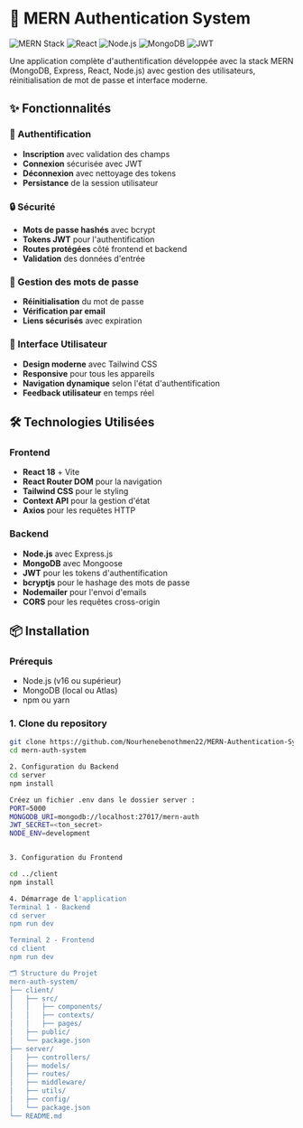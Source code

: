 # 🚀 MERN Authentication System

![MERN Stack](https://img.shields.io/badge/MERN-Full%20Stack-green)
![React](https://img.shields.io/badge/React-18.2.0-blue)
![Node.js](https://img.shields.io/badge/Node.js-Express-brightgreen)
![MongoDB](https://img.shields.io/badge/MongoDB-Database-green)
![JWT](https://img.shields.io/badge/JWT-Authentication-orange)

Une application complète d'authentification développée avec la stack MERN (MongoDB, Express, React, Node.js) avec gestion des utilisateurs, réinitialisation de mot de passe et interface moderne.

## ✨ Fonctionnalités

### 🔐 Authentification
- **Inscription** avec validation des champs
- **Connexion** sécurisée avec JWT
- **Déconnexion** avec nettoyage des tokens
- **Persistance** de la session utilisateur

### 🔒 Sécurité
- **Mots de passe hashés** avec bcrypt
- **Tokens JWT** pour l'authentification
- **Routes protégées** côté frontend et backend
- **Validation** des données d'entrée

### 📧 Gestion des mots de passe
- **Réinitialisation** du mot de passe
- **Vérification par email**
- **Liens sécurisés** avec expiration

### 🎨 Interface Utilisateur
- **Design moderne** avec Tailwind CSS
- **Responsive** pour tous les appareils
- **Navigation dynamique** selon l'état d'authentification
- **Feedback utilisateur** en temps réel

## 🛠️ Technologies Utilisées

### Frontend
- **React 18** + Vite
- **React Router DOM** pour la navigation
- **Tailwind CSS** pour le styling
- **Context API** pour la gestion d'état
- **Axios** pour les requêtes HTTP

### Backend
- **Node.js** avec Express.js
- **MongoDB** avec Mongoose
- **JWT** pour les tokens d'authentification
- **bcryptjs** pour le hashage des mots de passe
- **Nodemailer** pour l'envoi d'emails
- **CORS** pour les requêtes cross-origin

## 📦 Installation

### Prérequis
- Node.js (v16 ou supérieur)
- MongoDB (local ou Atlas)
- npm ou yarn

### 1. Clone du repository
```bash
git clone https://github.com/Nourhenebenothmen22/MERN-Authentication-System.git
cd mern-auth-system

2. Configuration du Backend
cd server
npm install

Créez un fichier .env dans le dossier server :
PORT=5000
MONGODB_URI=mongodb://localhost:27017/mern-auth
JWT_SECRET=<ton_secret>
NODE_ENV=development


3. Configuration du Frontend

cd ../client
npm install

4. Démarrage de l'application
Terminal 1 - Backend
cd server
npm run dev

Terminal 2 - Frontend
cd client
npm run dev

🗂️ Structure du Projet
mern-auth-system/
├── client/
│   ├── src/
│   │   ├── components/
│   │   ├── contexts/
│   │   ├── pages/
│   ├── public/
│   └── package.json
├── server/
│   ├── controllers/
│   ├── models/
│   ├── routes/
│   ├── middleware/
│   ├── utils/
│   ├── config/
│   └── package.json
└── README.md

